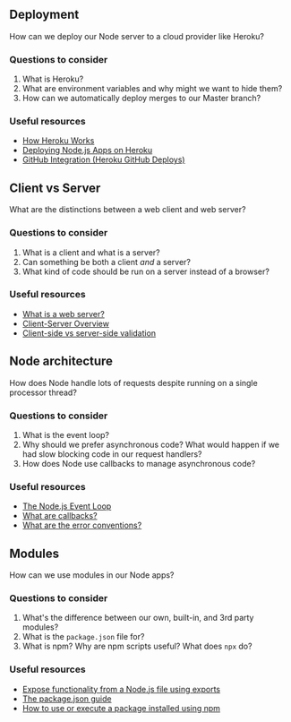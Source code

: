 ## Deployment

How can we deploy our Node server to a cloud provider like Heroku?

### Questions to consider

1. What is Heroku?
1. What are environment variables and why might we want to hide them?
1. How can we automatically deploy merges to our Master branch?

### Useful resources

- [How Heroku Works](https://devcenter.heroku.com/articles/how-heroku-works)
- [Deploying Node.js Apps on Heroku](https://devcenter.heroku.com/articles/deploying-nodejs)
- [GitHub Integration (Heroku GitHub Deploys)](https://devcenter.heroku.com/articles/github-integration)

## Client vs Server

What are the distinctions between a web client and web server?

### Questions to consider

1. What is a client and what is a server?
1. Can something be both a client _and_ a server?
1. What kind of code should be run on a server instead of a browser?

### Useful resources

- [What is a web server?](https://developer.mozilla.org/en-US/docs/Learn/Common_questions/What_is_a_web_server)
- [Client-Server Overview](https://developer.mozilla.org/en-US/docs/Learn/Server-side/First_steps/Client-Server_overview)
- [Client-side vs server-side validation](https://stackoverflow.com/a/162579)

## Node architecture

How does Node handle lots of requests despite running on a single processor thread?

### Questions to consider

1. What is the event loop?
1. Why should we prefer asynchronous code? What would happen if we had slow blocking code in our request handlers?
1. How does Node use callbacks to manage asynchronous code?

### Useful resources

- [The Node.js Event Loop](https://nodejs.dev/the-nodejs-event-loop)
- [What are callbacks?](https://nodejs.org/en/knowledge/getting-started/control-flow/what-are-callbacks/)
- [What are the error conventions?](https://nodejs.org/en/knowledge/errors/what-are-the-error-conventions/)

## Modules

How can we use modules in our Node apps?

### Questions to consider

1. What's the difference between our own, built-in, and 3rd party modules?
1. What is the `package.json` file for?
1. What is npm? Why are npm scripts useful? What does `npx` do?

### Useful resources

- [Expose functionality from a Node.js file using exports](https://nodejs.dev/expose-functionality-from-a-nodejs-file-using-exports)
- [The package.json guide](https://nodejs.dev/the-package-json-guide)
- [How to use or execute a package installed using npm](https://nodejs.dev/how-to-use-or-execute-a-package-installed-using-npm)
